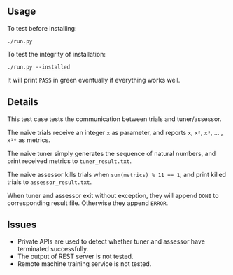 ## Usage

To test before installing:

    ./run.py

To test the integrity of installation:

    ./run.py --installed

It will print `PASS` in green eventually if everything works well.

## Details

This test case tests the communication between trials and tuner/assessor.

The naive trials receive an integer `x` as parameter, and reports `x`, `x²`, `x³`, ... , `x¹⁰` as metrics.

The naive tuner simply generates the sequence of natural numbers, and print received metrics to `tuner_result.txt`.

The naive assessor kills trials when `sum(metrics) % 11 == 1`, and print killed trials to `assessor_result.txt`.

When tuner and assessor exit without exception, they will append `DONE` to corresponding result file. Otherwise they append `ERROR`.

## Issues

* Private APIs are used to detect whether tuner and assessor have terminated successfully. 
* The output of REST server is not tested.
* Remote machine training service is not tested.
